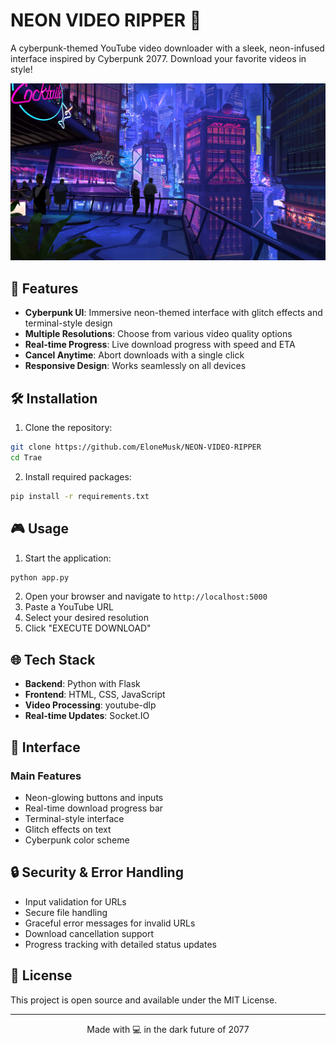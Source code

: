 # NEON VIDEO RIPPER 🌟

A cyberpunk-themed YouTube video downloader with a sleek, neon-infused interface inspired by Cyberpunk 2077. Download your favorite videos in style!

![Cyberpunk Theme](static/images/cyberpunk-bg.jpg)

## 🚀 Features

- **Cyberpunk UI**: Immersive neon-themed interface with glitch effects and terminal-style design
- **Multiple Resolutions**: Choose from various video quality options
- **Real-time Progress**: Live download progress with speed and ETA
- **Cancel Anytime**: Abort downloads with a single click
- **Responsive Design**: Works seamlessly on all devices

## 🛠️ Installation

1. Clone the repository:
```bash
git clone https://github.com/EloneMusk/NEON-VIDEO-RIPPER
cd Trae
```

2. Install required packages:
```bash
pip install -r requirements.txt
```

## 🎮 Usage

1. Start the application:
```bash
python app.py
```

2. Open your browser and navigate to `http://localhost:5000`
3. Paste a YouTube URL
4. Select your desired resolution
5. Click "EXECUTE DOWNLOAD"

## 🌐 Tech Stack

- **Backend**: Python with Flask
- **Frontend**: HTML, CSS, JavaScript
- **Video Processing**: youtube-dlp
- **Real-time Updates**: Socket.IO

## 🎨 Interface

### Main Features
- Neon-glowing buttons and inputs
- Real-time download progress bar
- Terminal-style interface
- Glitch effects on text
- Cyberpunk color scheme

## 🔒 Security & Error Handling

- Input validation for URLs
- Secure file handling
- Graceful error messages for invalid URLs
- Download cancellation support
- Progress tracking with detailed status updates

## 📝 License

This project is open source and available under the MIT License.

---

<p align="center">Made with 💻 in the dark future of 2077</p>
